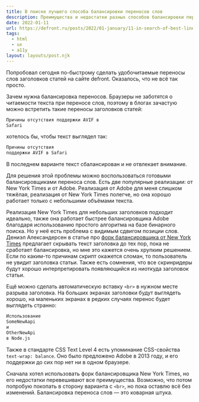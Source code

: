 ```yaml
---
title: В поиске лучшего способа балансировки переносов слов
description: Преимущества и недостатки разных способов балансировки переносов слов в заголовках статей
date: 2022-01-11
url: https://defront.ru/posts/2022/01-january/11-in-search-of-best-line-wrap-balance/
tags:
  - html 
  - ux 
  - a11y
layout: layouts/post.njk
---
```

Попробовал сегодня по-быстрому сделать удобочитаемые переносы слов заголовков статей на сайте defront. Оказалось, что не всё так просто.

Зачем нужна балансировка переносов. Браузеры не заботятся о читаемости текста при переносе слов, поэтому в блогах зачастую можно встретить такие переносы заголовков статей:

```txt
Причины отсутствия поддержки AVIF в
Safari
```

хотелось бы, чтобы текст выглядел так:

```txt
Причины отсутствия
поддержки AVIF в Safari
```

В последнем варианте текст сбалансирован и не отвлекает внимание.

Для решения этой проблемы можно воспользоваться готовыми балансировщиками переноса слов. Есть две популярные реализации: от New York Times и от Adobe. Реализация от Adobe для меня слишком тяжёлая, реализация от New York Times полегче, но она хорошо работает только с небольшими объёмами текста.

Реализация New York Times для небольших заголовков подходит идеально, также она работает быстрее балансировщика Adobe благодаря использованию простого алгоритма на базе бинарного поиска. Но у неё есть проблема с видимым сдвигом позиции слов. Дениэл Александерсен в статье про [форк балансировщика от New York Times](https://www.ctrl.blog/entry/text-wrap-balance.html) предлагает скрывать текст заголовка до тех пор, пока не сработает балансировка, но мне это кажется очень хрупким решением. Если по каким-то причинам скрипт окажется сломан, то пользователь не увидит заголовка статьи. Также есть сомнения, что все скринридеры будут хорошо интерпретировать появляющийся из ниоткуда заголовок статьи.

Ещё можно сделать автоматическую вставку `<br>` в нужном месте разрыва заголовка. На больших экранах заголовки будут выглядеть хорошо, на маленьких экранах в редких случаях перенос будет выглядеть странно:

```txt
Использование
SomeNewAapi
и
OtherNewApi
в Node.js 
```

Также в стандарте CSS Text Level 4 есть упоминание CSS-свойства `text-wrap: balance`. Оно было предложено Adobe в 2013 году, и его поддержки до сих пор нет ни в одном браузере.

Сначала хотел использовать форк балансировщика New York Times, но его недостатки перевешивают все преимущества. Возможно, что потом попробую покопать в сторону варианта с `<br>`, но пока оставлю всё без изменений. Балансировка переноса слов — это коварная штука. 
